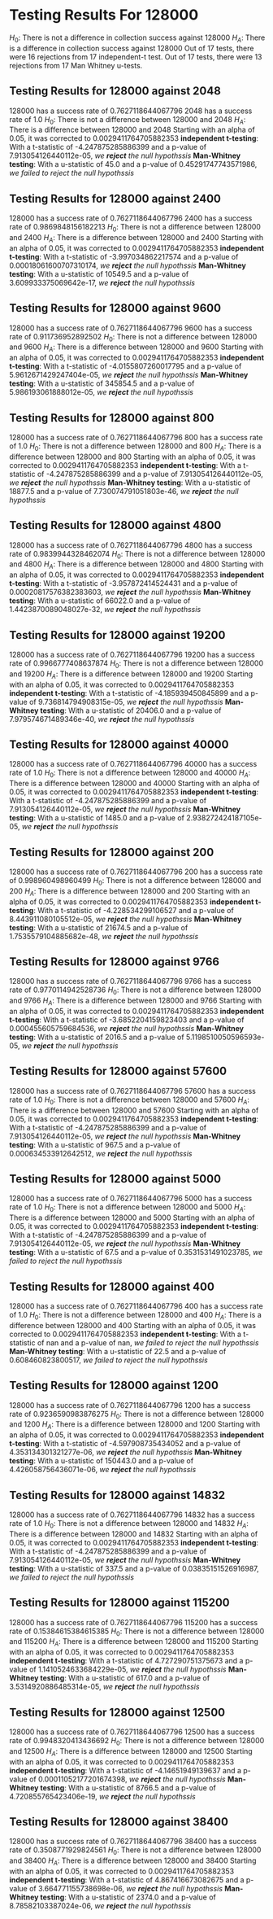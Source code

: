 # Testing Results For 128000 
$H_{0}$: There is not a difference in collection success against 128000 
$H_{A}$: There is a difference in collection success against 128000
Out of 17 tests, there were 16 rejections from 17 independent-t test.
Out of 17 tests, there were 13 rejections from 17 Man Whitney u-tests.
## Testing Results for 128000 against 2048 
128000 has a success rate of 0.7627118644067796
2048 has a success rate of 1.0
$H_{0}$: There is not a difference between 128000 and 2048
$H_{A}$: There is a difference between 128000 and 2048
Starting with an alpha of 0.05, it was corrected to 0.0029411764705882353
__independent t-testing__: With a t-statistic of -4.247875285886399 and a p-value of 7.913054126440112e-05, _we **reject** the null hypothssis_
__Man-Whitney testing__: With a u-statistic of 45.0 and a p-value of 0.45291747743571986, _we failed to reject the null hypothssis_
## Testing Results for 128000 against 2400 
128000 has a success rate of 0.7627118644067796
2400 has a success rate of 0.9869848156182213
$H_{0}$: There is not a difference between 128000 and 2400
$H_{A}$: There is a difference between 128000 and 2400
Starting with an alpha of 0.05, it was corrected to 0.0029411764705882353
__independent t-testing__: With a t-statistic of -3.997034862217574 and a p-value of 0.00018061600707310174, _we **reject** the null hypothssis_
__Man-Whitney testing__: With a u-statistic of 10549.5 and a p-value of 3.609933375069642e-17, _we **reject** the null hypothssis_
## Testing Results for 128000 against 9600 
128000 has a success rate of 0.7627118644067796
9600 has a success rate of 0.911736952892502
$H_{0}$: There is not a difference between 128000 and 9600
$H_{A}$: There is a difference between 128000 and 9600
Starting with an alpha of 0.05, it was corrected to 0.0029411764705882353
__independent t-testing__: With a t-statistic of -4.0155807260017795 and a p-value of 5.9612671429247404e-05, _we **reject** the null hypothssis_
__Man-Whitney testing__: With a u-statistic of 345854.5 and a p-value of 5.986193061888012e-05, _we **reject** the null hypothssis_
## Testing Results for 128000 against 800 
128000 has a success rate of 0.7627118644067796
800 has a success rate of 1.0
$H_{0}$: There is not a difference between 128000 and 800
$H_{A}$: There is a difference between 128000 and 800
Starting with an alpha of 0.05, it was corrected to 0.0029411764705882353
__independent t-testing__: With a t-statistic of -4.247875285886399 and a p-value of 7.913054126440112e-05, _we **reject** the null hypothssis_
__Man-Whitney testing__: With a u-statistic of 18877.5 and a p-value of 7.730074791051803e-46, _we **reject** the null hypothssis_
## Testing Results for 128000 against 4800 
128000 has a success rate of 0.7627118644067796
4800 has a success rate of 0.9839944328462074
$H_{0}$: There is not a difference between 128000 and 4800
$H_{A}$: There is a difference between 128000 and 4800
Starting with an alpha of 0.05, it was corrected to 0.0029411764705882353
__independent t-testing__: With a t-statistic of -3.957872414524431 and a p-value of 0.00020817576382383603, _we **reject** the null hypothssis_
__Man-Whitney testing__: With a u-statistic of 66022.0 and a p-value of 1.4423870089048027e-32, _we **reject** the null hypothssis_
## Testing Results for 128000 against 19200 
128000 has a success rate of 0.7627118644067796
19200 has a success rate of 0.9966777408637874
$H_{0}$: There is not a difference between 128000 and 19200
$H_{A}$: There is a difference between 128000 and 19200
Starting with an alpha of 0.05, it was corrected to 0.0029411764705882353
__independent t-testing__: With a t-statistic of -4.185939450845899 and a p-value of 9.736814794908315e-05, _we **reject** the null hypothssis_
__Man-Whitney testing__: With a u-statistic of 20406.0 and a p-value of 7.979574671489346e-40, _we **reject** the null hypothssis_
## Testing Results for 128000 against 40000 
128000 has a success rate of 0.7627118644067796
40000 has a success rate of 1.0
$H_{0}$: There is not a difference between 128000 and 40000
$H_{A}$: There is a difference between 128000 and 40000
Starting with an alpha of 0.05, it was corrected to 0.0029411764705882353
__independent t-testing__: With a t-statistic of -4.247875285886399 and a p-value of 7.913054126440112e-05, _we **reject** the null hypothssis_
__Man-Whitney testing__: With a u-statistic of 1485.0 and a p-value of 2.938272424187105e-05, _we **reject** the null hypothssis_
## Testing Results for 128000 against 200 
128000 has a success rate of 0.7627118644067796
200 has a success rate of 0.998960498960499
$H_{0}$: There is not a difference between 128000 and 200
$H_{A}$: There is a difference between 128000 and 200
Starting with an alpha of 0.05, it was corrected to 0.0029411764705882353
__independent t-testing__: With a t-statistic of -4.228534299106527 and a p-value of 8.443911080105512e-05, _we **reject** the null hypothssis_
__Man-Whitney testing__: With a u-statistic of 21674.5 and a p-value of 1.7535579104885682e-48, _we **reject** the null hypothssis_
## Testing Results for 128000 against 9766 
128000 has a success rate of 0.7627118644067796
9766 has a success rate of 0.9770114942528736
$H_{0}$: There is not a difference between 128000 and 9766
$H_{A}$: There is a difference between 128000 and 9766
Starting with an alpha of 0.05, it was corrected to 0.0029411764705882353
__independent t-testing__: With a t-statistic of -3.6852204159823403 and a p-value of 0.000455605759684536, _we **reject** the null hypothssis_
__Man-Whitney testing__: With a u-statistic of 2016.5 and a p-value of 5.1198510050596593e-05, _we **reject** the null hypothssis_
## Testing Results for 128000 against 57600 
128000 has a success rate of 0.7627118644067796
57600 has a success rate of 1.0
$H_{0}$: There is not a difference between 128000 and 57600
$H_{A}$: There is a difference between 128000 and 57600
Starting with an alpha of 0.05, it was corrected to 0.0029411764705882353
__independent t-testing__: With a t-statistic of -4.247875285886399 and a p-value of 7.913054126440112e-05, _we **reject** the null hypothssis_
__Man-Whitney testing__: With a u-statistic of 967.5 and a p-value of 0.000634533912642512, _we **reject** the null hypothssis_
## Testing Results for 128000 against 5000 
128000 has a success rate of 0.7627118644067796
5000 has a success rate of 1.0
$H_{0}$: There is not a difference between 128000 and 5000
$H_{A}$: There is a difference between 128000 and 5000
Starting with an alpha of 0.05, it was corrected to 0.0029411764705882353
__independent t-testing__: With a t-statistic of -4.247875285886399 and a p-value of 7.913054126440112e-05, _we **reject** the null hypothssis_
__Man-Whitney testing__: With a u-statistic of 67.5 and a p-value of 0.3531531491023785, _we failed to reject the null hypothssis_
## Testing Results for 128000 against 400 
128000 has a success rate of 0.7627118644067796
400 has a success rate of 1.0
$H_{0}$: There is not a difference between 128000 and 400
$H_{A}$: There is a difference between 128000 and 400
Starting with an alpha of 0.05, it was corrected to 0.0029411764705882353
__independent t-testing__: With a t-statistic of nan and a p-value of nan, _we failed to reject the null hypothssis_
__Man-Whitney testing__: With a u-statistic of 22.5 and a p-value of 0.608460823800517, _we failed to reject the null hypothssis_
## Testing Results for 128000 against 1200 
128000 has a success rate of 0.7627118644067796
1200 has a success rate of 0.9236590983876275
$H_{0}$: There is not a difference between 128000 and 1200
$H_{A}$: There is a difference between 128000 and 1200
Starting with an alpha of 0.05, it was corrected to 0.0029411764705882353
__independent t-testing__: With a t-statistic of -4.597908735434052 and a p-value of 4.353134301321277e-06, _we **reject** the null hypothssis_
__Man-Whitney testing__: With a u-statistic of 150443.0 and a p-value of 4.426058756436071e-06, _we **reject** the null hypothssis_
## Testing Results for 128000 against 14832 
128000 has a success rate of 0.7627118644067796
14832 has a success rate of 1.0
$H_{0}$: There is not a difference between 128000 and 14832
$H_{A}$: There is a difference between 128000 and 14832
Starting with an alpha of 0.05, it was corrected to 0.0029411764705882353
__independent t-testing__: With a t-statistic of -4.247875285886399 and a p-value of 7.913054126440112e-05, _we **reject** the null hypothssis_
__Man-Whitney testing__: With a u-statistic of 337.5 and a p-value of 0.03835151526916987, _we failed to reject the null hypothssis_
## Testing Results for 128000 against 115200 
128000 has a success rate of 0.7627118644067796
115200 has a success rate of 0.15384615384615385
$H_{0}$: There is not a difference between 128000 and 115200
$H_{A}$: There is a difference between 128000 and 115200
Starting with an alpha of 0.05, it was corrected to 0.0029411764705882353
__independent t-testing__: With a t-statistic of 4.727290751375673 and a p-value of 1.1410524633684229e-05, _we **reject** the null hypothssis_
__Man-Whitney testing__: With a u-statistic of 617.0 and a p-value of 3.5314920886485314e-05, _we **reject** the null hypothssis_
## Testing Results for 128000 against 12500 
128000 has a success rate of 0.7627118644067796
12500 has a success rate of 0.9948320413436692
$H_{0}$: There is not a difference between 128000 and 12500
$H_{A}$: There is a difference between 128000 and 12500
Starting with an alpha of 0.05, it was corrected to 0.0029411764705882353
__independent t-testing__: With a t-statistic of -4.14651949139637 and a p-value of 0.00011052177201674398, _we **reject** the null hypothssis_
__Man-Whitney testing__: With a u-statistic of 8766.5 and a p-value of 4.720855765423406e-19, _we **reject** the null hypothssis_
## Testing Results for 128000 against 38400 
128000 has a success rate of 0.7627118644067796
38400 has a success rate of 0.3508771929824561
$H_{0}$: There is not a difference between 128000 and 38400
$H_{A}$: There is a difference between 128000 and 38400
Starting with an alpha of 0.05, it was corrected to 0.0029411764705882353
__independent t-testing__: With a t-statistic of 4.867416673082675 and a p-value of 3.664771155738698e-06, _we **reject** the null hypothssis_
__Man-Whitney testing__: With a u-statistic of 2374.0 and a p-value of 8.78582103387024e-06, _we **reject** the null hypothssis_
